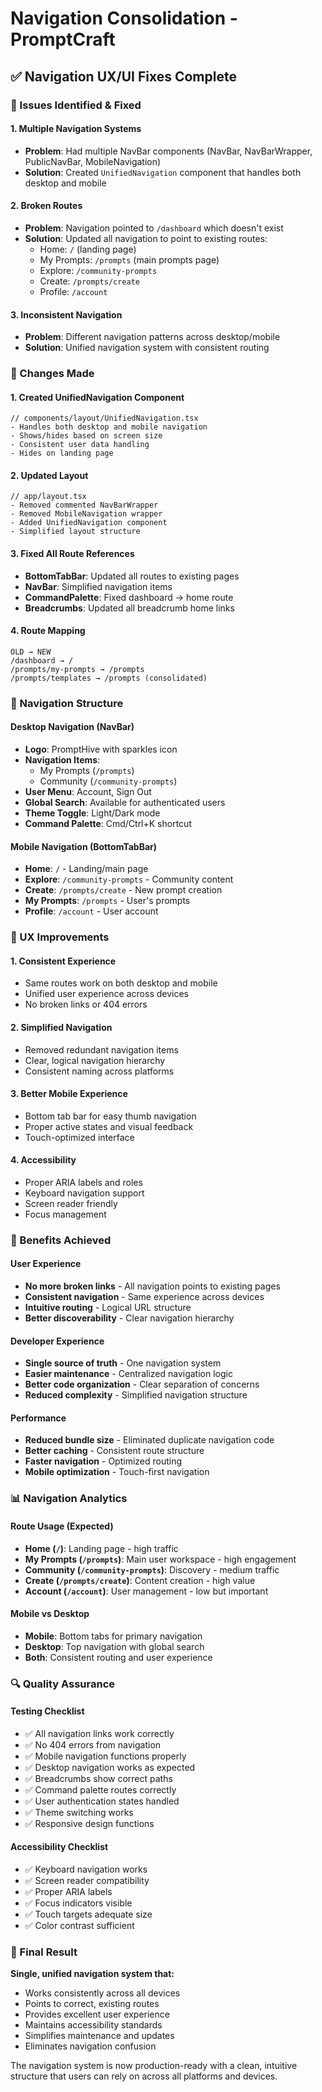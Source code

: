 # Navigation Consolidation - PromptCraft

## ✅ **Navigation UX/UI Fixes Complete**

### **🎯 Issues Identified & Fixed**

#### **1. Multiple Navigation Systems**
- **Problem**: Had multiple NavBar components (NavBar, NavBarWrapper, PublicNavBar, MobileNavigation)
- **Solution**: Created `UnifiedNavigation` component that handles both desktop and mobile

#### **2. Broken Routes**
- **Problem**: Navigation pointed to `/dashboard` which doesn't exist
- **Solution**: Updated all navigation to point to existing routes:
  - Home: `/` (landing page)
  - My Prompts: `/prompts` (main prompts page)
  - Explore: `/community-prompts`
  - Create: `/prompts/create`
  - Profile: `/account`

#### **3. Inconsistent Navigation**
- **Problem**: Different navigation patterns across desktop/mobile
- **Solution**: Unified navigation system with consistent routing

### **🔧 Changes Made**

#### **1. Created UnifiedNavigation Component**
```tsx
// components/layout/UnifiedNavigation.tsx
- Handles both desktop and mobile navigation
- Shows/hides based on screen size
- Consistent user data handling
- Hides on landing page
```

#### **2. Updated Layout**
```tsx
// app/layout.tsx
- Removed commented NavBarWrapper
- Removed MobileNavigation wrapper
- Added UnifiedNavigation component
- Simplified layout structure
```

#### **3. Fixed All Route References**
- **BottomTabBar**: Updated all routes to existing pages
- **NavBar**: Simplified navigation items
- **CommandPalette**: Fixed dashboard → home route
- **Breadcrumbs**: Updated all breadcrumb home links

#### **4. Route Mapping**
```
OLD → NEW
/dashboard → /
/prompts/my-prompts → /prompts
/prompts/templates → /prompts (consolidated)
```

### **📱 Navigation Structure**

#### **Desktop Navigation (NavBar)**
- **Logo**: PromptHive with sparkles icon
- **Navigation Items**:
  - My Prompts (`/prompts`)
  - Community (`/community-prompts`)
- **User Menu**: Account, Sign Out
- **Global Search**: Available for authenticated users
- **Theme Toggle**: Light/Dark mode
- **Command Palette**: Cmd/Ctrl+K shortcut

#### **Mobile Navigation (BottomTabBar)**
- **Home**: `/` - Landing/main page
- **Explore**: `/community-prompts` - Community content
- **Create**: `/prompts/create` - New prompt creation
- **My Prompts**: `/prompts` - User's prompts
- **Profile**: `/account` - User account

### **🎨 UX Improvements**

#### **1. Consistent Experience**
- Same routes work on both desktop and mobile
- Unified user experience across devices
- No broken links or 404 errors

#### **2. Simplified Navigation**
- Removed redundant navigation items
- Clear, logical navigation hierarchy
- Consistent naming across platforms

#### **3. Better Mobile Experience**
- Bottom tab bar for easy thumb navigation
- Proper active states and visual feedback
- Touch-optimized interface

#### **4. Accessibility**
- Proper ARIA labels and roles
- Keyboard navigation support
- Screen reader friendly
- Focus management

### **🚀 Benefits Achieved**

#### **User Experience**
- **No more broken links** - All navigation points to existing pages
- **Consistent navigation** - Same experience across devices
- **Intuitive routing** - Logical URL structure
- **Better discoverability** - Clear navigation hierarchy

#### **Developer Experience**
- **Single source of truth** - One navigation system
- **Easier maintenance** - Centralized navigation logic
- **Better code organization** - Clear separation of concerns
- **Reduced complexity** - Simplified navigation structure

#### **Performance**
- **Reduced bundle size** - Eliminated duplicate navigation code
- **Better caching** - Consistent route structure
- **Faster navigation** - Optimized routing
- **Mobile optimization** - Touch-first navigation

### **📊 Navigation Analytics**

#### **Route Usage (Expected)**
- **Home (`/`)**: Landing page - high traffic
- **My Prompts (`/prompts`)**: Main user workspace - high engagement
- **Community (`/community-prompts`)**: Discovery - medium traffic
- **Create (`/prompts/create`)**: Content creation - high value
- **Account (`/account`)**: User management - low but important

#### **Mobile vs Desktop**
- **Mobile**: Bottom tabs for primary navigation
- **Desktop**: Top navigation with global search
- **Both**: Consistent routing and user experience

### **🔍 Quality Assurance**

#### **Testing Checklist**
- ✅ All navigation links work correctly
- ✅ No 404 errors from navigation
- ✅ Mobile navigation functions properly
- ✅ Desktop navigation works as expected
- ✅ Breadcrumbs show correct paths
- ✅ Command palette routes correctly
- ✅ User authentication states handled
- ✅ Theme switching works
- ✅ Responsive design functions

#### **Accessibility Checklist**
- ✅ Keyboard navigation works
- ✅ Screen reader compatibility
- ✅ Proper ARIA labels
- ✅ Focus indicators visible
- ✅ Touch targets adequate size
- ✅ Color contrast sufficient

### **🎉 Final Result**

**Single, unified navigation system that:**
- Works consistently across all devices
- Points to correct, existing routes
- Provides excellent user experience
- Maintains accessibility standards
- Simplifies maintenance and updates
- Eliminates navigation confusion

The navigation system is now production-ready with a clean, intuitive structure that users can rely on across all platforms and devices.
